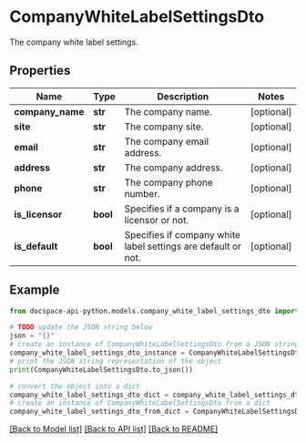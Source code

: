# CompanyWhiteLabelSettingsDto
The company white label settings.

## Properties

Name | Type | Description | Notes
------------ | ------------- | ------------- | -------------
**company_name** | **str** | The company name. | [optional] 
**site** | **str** | The company site. | [optional] 
**email** | **str** | The company email address. | [optional] 
**address** | **str** | The company address. | [optional] 
**phone** | **str** | The company phone number. | [optional] 
**is_licensor** | **bool** | Specifies if a company is a licensor or not. | [optional] 
**is_default** | **bool** | Specifies if company white label settings are default or not. | [optional] 

## Example

```python
from docspace-api-python.models.company_white_label_settings_dto import CompanyWhiteLabelSettingsDto

# TODO update the JSON string below
json = "{}"
# create an instance of CompanyWhiteLabelSettingsDto from a JSON string
company_white_label_settings_dto_instance = CompanyWhiteLabelSettingsDto.from_json(json)
# print the JSON string representation of the object
print(CompanyWhiteLabelSettingsDto.to_json())

# convert the object into a dict
company_white_label_settings_dto_dict = company_white_label_settings_dto_instance.to_dict()
# create an instance of CompanyWhiteLabelSettingsDto from a dict
company_white_label_settings_dto_from_dict = CompanyWhiteLabelSettingsDto.from_dict(company_white_label_settings_dto_dict)
```
[[Back to Model list]](../README.md#documentation-for-models) [[Back to API list]](../README.md#documentation-for-api-endpoints) [[Back to README]](../README.md)



